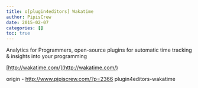 ```yaml
---
title: o[plugin4editors] Wakatime
author: PipisCrew
date: 2015-02-07
categories: []
toc: true
---
```


Analytics for Programmers, open-source plugins for automatic time tracking & insights into your programming

[http://wakatime.com/](http://wakatime.com/)

origin - http://www.pipiscrew.com/?p=2366 plugin4editors-wakatime